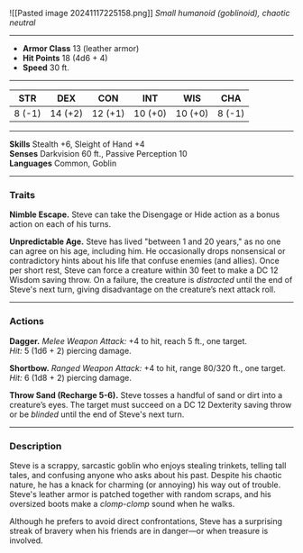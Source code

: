 ![[Pasted image 20241117225158.png]]
_Small humanoid (goblinoid), chaotic neutral_

---

- **Armor Class** 13 (leather armor)
- **Hit Points** 18 (4d6 + 4)
- **Speed** 30 ft.

---

|STR|DEX|CON|INT|WIS|CHA|
|---|---|---|---|---|---|
|8 (-1)|14 (+2)|12 (+1)|10 (+0)|10 (+0)|8 (-1)|

---

**Skills** Stealth +6, Sleight of Hand +4  
**Senses** Darkvision 60 ft., Passive Perception 10  
**Languages** Common, Goblin

---

### Traits

**Nimble Escape.** Steve can take the Disengage or Hide action as a bonus action on each of his turns.

**Unpredictable Age.** Steve has lived "between 1 and 20 years," as no one can agree on his age, including him. He occasionally drops nonsensical or contradictory hints about his life that confuse enemies (and allies). Once per short rest, Steve can force a creature within 30 feet to make a DC 12 Wisdom saving throw. On a failure, the creature is _distracted_ until the end of Steve's next turn, giving disadvantage on the creature’s next attack roll.

---

### Actions

**Dagger.** _Melee Weapon Attack:_ +4 to hit, reach 5 ft., one target.  
_Hit:_ 5 (1d6 + 2) piercing damage.

**Shortbow.** _Ranged Weapon Attack:_ +4 to hit, range 80/320 ft., one target.  
_Hit:_ 6 (1d8 + 2) piercing damage.

**Throw Sand (Recharge 5-6).** Steve tosses a handful of sand or dirt into a creature’s eyes. The target must succeed on a DC 12 Dexterity saving throw or be _blinded_ until the end of Steve's next turn.

---

### Description

Steve is a scrappy, sarcastic goblin who enjoys stealing trinkets, telling tall tales, and confusing anyone who asks about his past. Despite his chaotic nature, he has a knack for charming (or annoying) his way out of trouble. Steve's leather armor is patched together with random scraps, and his oversized boots make a _clomp-clomp_ sound when he walks.

Although he prefers to avoid direct confrontations, Steve has a surprising streak of bravery when his friends are in danger—or when treasure is involved.